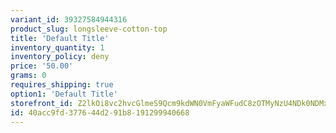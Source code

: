 ```yaml
---
variant_id: 39327584944316
product_slug: longsleeve-cotton-top
title: 'Default Title'
inventory_quantity: 1
inventory_policy: deny
price: '50.00'
grams: 0
requires_shipping: true
option1: 'Default Title'
storefront_id: Z2lkOi8vc2hvcGlmeS9Qcm9kdWN0VmFyaWFudC8zOTMyNzU4NDk0NDMxNg==
id: 40acc9fd-3776-44d2-91b8-191299940668
---
```

